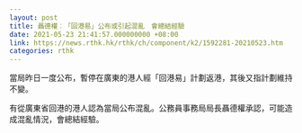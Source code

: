 ```yaml
---
layout: post
title: 聶德權︰「回港易」公布或引起混亂　會總結經驗
date: 2021-05-23 21:41:57.000000000 +08:00
link: https://news.rthk.hk/rthk/ch/component/k2/1592281-20210523.htm
categories: rthk
---
```


當局昨日一度公布，暫停在廣東的港人經「回港易」計劃返港，其後又指計劃維持不變。

有從廣東省回港的港人認為當局公布混亂。公務員事務局局長聶德權承認，可能造成混亂情況，會總結經驗。
